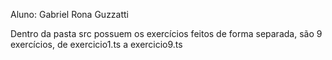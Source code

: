 Aluno: Gabriel Rona Guzzatti

Dentro da pasta src possuem os exercícios feitos de forma separada, são 9 exercícios, de exercicio1.ts a exercicio9.ts
